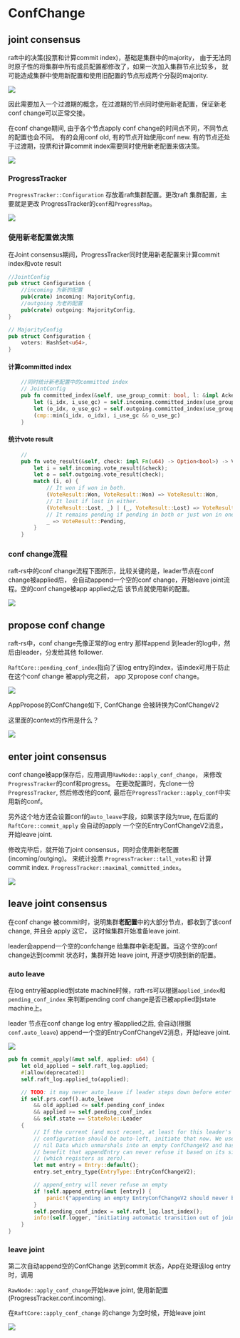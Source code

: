 # ConfChange

<!-- toc -->

## joint consensus

raft中的决策(投票和计算commit index)，基础是集群中的majority， 由于无法同时原子性的将集群中所有成员配置都修改了，如果一次加入集群节点比较多，
就可能造成集群中使用新配置和使用旧配置的节点形成两个分裂的majority.

![](./dot/two_disjoint_majority.png)

因此需要加入一个过渡期的概念，在过渡期的节点同时使用新老配置，保证新老conf change可以正常交接。

在conf change期间, 由于各个节点apply conf change的时间点不同，不同节点的配置也会不同。
有的会用conf old, 有的节点开始使用conf new.
有的节点还处于过渡期，投票和计算commit index需要同时使用新老配置来做决策。

![](./dot/joint-conf.png)

### ProgressTracker

`ProgressTracker::Configuration` 存放着raft集群配置。更改raft 集群配置，主要就是更改
ProgressTracker的`conf`和`ProgressMap`。

![](./dot/raft_progresstracker.svg)

### 使用新老配置做决策

在Joint consensus期间，ProgressTracker同时使用新老配置来计算commit index和vote result

```rust
//JointConfig
pub struct Configuration {
    //incoming 为新的配置
    pub(crate) incoming: MajorityConfig,
    //outgoing 为老的配置
    pub(crate) outgoing: MajorityConfig,
}

// MajorityConfig
pub struct Configuration {
    voters: HashSet<u64>,
}
```

#### 计算committed index

```rust
    //同时统计新老配置中的committed index
    // JointConfig
    pub fn committed_index(&self, use_group_commit: bool, l: &impl AckedIndexer) -> (u64, bool) {
        let (i_idx, i_use_gc) = self.incoming.committed_index(use_group_commit, l);
        let (o_idx, o_use_gc) = self.outgoing.committed_index(use_group_commit, l);
        (cmp::min(i_idx, o_idx), i_use_gc && o_use_gc)
    }
```

#### 统计vote result
```rust
    //
    pub fn vote_result(&self, check: impl Fn(u64) -> Option<bool>) -> VoteResult {
        let i = self.incoming.vote_result(&check);
        let o = self.outgoing.vote_result(check);
        match (i, o) {
            // It won if won in both.
            (VoteResult::Won, VoteResult::Won) => VoteResult::Won,
            // It lost if lost in either.
            (VoteResult::Lost, _) | (_, VoteResult::Lost) => VoteResult::Lost,
            // It remains pending if pending in both or just won in one side.
            _ => VoteResult::Pending,
        }
    }
```

### conf change流程

raft-rs中的conf change流程下图所示，比较关键的是，leader节点在conf change被applied后，
会自动append一个空的conf change，开始leave joint流程。空的conf change被app applied之后
该节点就使用新的配置。

![](./dot/conf_change_flow.svg)



## propose conf change

raft-rs中，conf change先像正常的log entry 那样append 到leader的log中，然后由leader，分发给其他
follower.

`RaftCore::pending_conf_index`指向了该log entry的index，该index可用于防止在这个conf change 被apply完之前，
app 又propose conf change。


![](./dot/raft_conf_change.svg)

AppPropose的ConfChange如下, ConfChange 会被转换为ConfChangeV2

这里面的context的作用是什么？

![](./dot/message_confchange.svg)

## enter joint consensus

conf change被app保存后，应用调用`RawNode::apply_conf_change`，
来修改`ProgressTracker`的conf和progress。
在更改配置时，先clone一份`ProgressTracker`, 然后修改他的conf,
最后在`ProgressTracker::apply_conf`中实用新的conf。

另外这个地方还会设置conf的`auto_leave`字段，如果该字段为true, 在后面的`RaftCore::commit_apply`
会自动的apply 一个空的EntryConfChangeV2消息，开始leave joint.


修改完毕后，就开始了joint consensus，同时会使用新老配置(incoming/outging)。
来统计投票 `ProgressTracker::tall_votes`和 计算commit index.
`ProgressTracker::maximal_committed_index`。



![](./dot/raft_apply_conf_change.svg)


## leave joint consensus

在conf change 被commit时，说明集群<b>老配置</b>中的大部分节点，都收到了该conf change, 并且会
apply 这它， 这时候集群开始准备leave joint.

leader会append一个空的confchange 给集群中新老配置。当这个空的conf change达到commit 状态时，集群开始
leave joint, 开逐步切换到新的配置。

### auto leave

在log entry被applied到state machine时候，raft-rs可以根据`applied_index`和`pending_conf_index` 
来判断pending conf change是否已被applied到state machine上。

leader 节点在conf change log entry 被applied之后, 会自动(根据`conf.auto_leave`)
append一个空的EntryConfChangeV2消息，开始leave joint.

![](./dot/raft_leader_empty_conf_change.svg)

```rust
pub fn commit_apply(&mut self, applied: u64) {
    let old_applied = self.raft_log.applied;
    #[allow(deprecated)]
    self.raft_log.applied_to(applied);

    // TODO: it may never auto_leave if leader steps down before enter joint is applied.
    if self.prs.conf().auto_leave
        && old_applied <= self.pending_conf_index
        && applied >= self.pending_conf_index
        && self.state == StateRole::Leader
    {
        // If the current (and most recent, at least for this leader's term)
        // configuration should be auto-left, initiate that now. We use a
        // nil Data which unmarshals into an empty ConfChangeV2 and has the
        // benefit that appendEntry can never refuse it based on its size
        // (which registers as zero).
        let mut entry = Entry::default();
        entry.set_entry_type(EntryType::EntryConfChangeV2);

        // append_entry will never refuse an empty
        if !self.append_entry(&mut [entry]) {
            panic!("appending an empty EntryConfChangeV2 should never be dropped")
        }
        self.pending_conf_index = self.raft_log.last_index();
        info!(self.logger, "initiating automatic transition out of joint configuration"; "config" => ?self.prs.conf());
    }
}
```

### leave joint

第二次自动append空的ConfChange 达到commit 状态，App在处理该log entry时，调用

`RawNode::apply_conf_change`开始leave joint, 使用新配置(ProgressTracker.conf.incoming).

在`RaftCore::apply_conf_change` 的change 为空时候，开始leave joint


![](./dot/raft_conf_change_leave_joint.svg)
